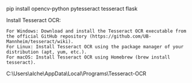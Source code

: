 pip install opencv-python pytesseract tesseract flask

Install Tesseract OCR:

    For Windows: Download and install the Tesseract OCR executable from the official GitHub repository (https://github.com/UB-Mannheim/tesseract/wiki).
    For Linux: Install Tesseract OCR using the package manager of your distribution (apt, yum, etc.).
    For macOS: Install Tesseract OCR using Homebrew (brew install tesseract).

C:\Users\alche\AppData\Local\Programs\Tesseract-OCR